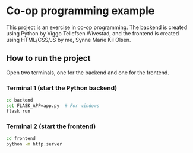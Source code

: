 # Co-op programming example
This project is an exercise in co-op programming. The backend is created using Python by Viggo Tellefsen Wivestad, and the frontend is created using HTML/CSS/JS by me, Synne Marie Kil Olsen.

## How to run the project
Open two terminals, one for the backend and one for the frontend.

### Terminal 1 (start the Python backend)
```bash
cd backend
set FLASK_APP=app.py  # For windows
flask run
```

### Terminal 2 (start the frontend)
```bash
cd frontend
python -m http.server
```